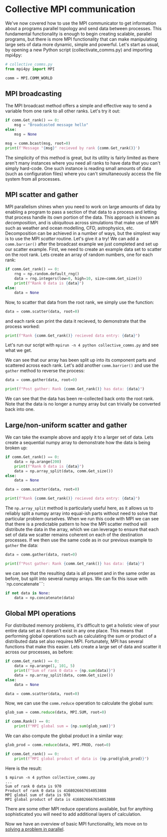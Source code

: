 # Collective MPI communication

We've now covered how to use the MPI communicator to get information about a programs parallel topology and send data between processes. This fundamental functionality is enough to begin creating scalable, parallel programs, but there is more MPI functionality that can make manipulating large sets of data more dynamic, simple and powerful.
Let's start as usual, by opening a new Python script (collectivate_comms.py) and importing mpi4py:

```python
# collective_comms.py
from mpi4py import MPI

comm = MPI.COMM_WORLD
```

## MPI broadcasting

The MPI broadcast method offers a simple and effective way to send a variable from one rank to all other ranks. Let's try it out:

```python
if comm.Get_rank() == 0:
    msg = "Broadcasted message hello"
else:
    msg = None

msg = comm.bcast(msg, root=0)
print(f'Message "{msg}" recieved by rank {comm.Get_rank()}')
```

The simplicity of this method is great, but its utility is fairly limited as there aren't many instances where you need all ranks to have data that you can't simply hard-code. One such instance is reading small amounts of data (such as configuration files) where you can't simultaneously access the file system from all processes.

## MPI scatter and gather

MPI parallelism shines when you need to work on large amounts of data by enabling a program to pass a section of that data to a process and letting that process handle its own portion of the data. This approach is known as *decomposition*, and is ubiquitous across simulations that make use of MPI such as weather and ocean modelling, CFD, astrophysics, etc.
Decomposition can be achieved in a number of ways, but the simplest way is to use the MPI *scatter* routine. Let's give it a try!
We can add a `comm.barrier()` after the broadcast example we just completed and set up our scatter example. First, we need to create an example data set to scatter on the root rank. Lets create an array of random numbers, one for each rank:

```python
if comm.Get_rank() == 0:
    rng = np.random.default_rng()
    data = rng.integers(low=0, high=10, size=comm.Get_size())
    print(f"Rank 0 data is {data}")
else:
    data = None
```

Now, to scatter that data from the root rank, we simply use the function:

```python
data = comm.scatter(data, root=0)
```

and each rank can print the data it recieved, to demonstrate that the process worked:

```python
print(f"Rank {comm.Get_rank()} recieved data entry: {data}")
```

Let's run our script with `mpirun -n 4 python collective_comms.py` and see what we get.

We can see that our array has been split up into its component parts and scattered across each rank. Let's add another `comm.barrier()` and use the `gather` method to reverse the process:

```python
data = comm.gather(data, root=0)

print(f"Post gather: Rank {comm.Get_rank()} has data: {data}")
```

We can see that the data has been re-collected back onto the root rank. Note that the data is no longer a numpy array but can trivially be converted back into one.

## Large/non-uniform scatter and gather

We can take the example above and apply it to a larger set of data. Lets create a sequential numpy array to demonstrate how the data is being broken up:

```python
if comm.Get_rank() == 0:
    data = np.arange(200)
    print(f"Rank 0 data is {data}")
    data = np.array_split(data, comm.Get_size())
else:
    data = None

data = comm.scatter(data, root=0)

print(f"Rank {comm.Get_rank()} recieved data entry: {data}")
```

The `np.array_split` method is particularly useful here, as it allows us to reliably split a numpy array into equal-ish parts without need to solve that particular problem ourselves.
When we run this code with MPI we can see that there is a predictable pattern to how the MPI scatter method will distribute the data in the array, which we can leverage to ensure that each set of data we scatter remains coherent on each of the destination processes.
If we then use the same code as in our previous example to `gather` the data:

```python
data = comm.gather(data, root=0)

print(f"Post gather: Rank {comm.Get_rank()} has data: {data}")
```

we can see that the resulting data is all present and in the same order as before, but split into several numpy arrays. We can fix this issue with `np.concatenate```:

```python
if not data is None:
    data = np.concatenate(data)
```

## Global MPI operations

For distributed memory problems, it's difficult to get a holistic view of your entire data set as it doesn't exist in any one place. This means that performing global operations such as calculating the sum or product of a distributed data set also requires MPI. Fortunately, MPI has several functions that make this easier. Lets create a large set of data and scatter it across our processes, as before:

```python
if comm.Get_rank() == 0:
    data = np.arange(1, 101, 5)
    print(f"Sum of rank 0 data = {np.sum(data)}")
    data = np.array_split(data, comm.Get_size())
else:
    data = None

data = comm.scatter(data, root=0)
```

Now, we can use the `comm.reduce` operation to calculate the global sum:

```python
glob_sum = comm.reduce(data, MPI.SUM, root=0)

if comm.Rank() == 0:
    print(f"MPI global sum = {np.sum(glob_sum)}")
```

We can also compute the global product in a similar way:

```python
glob_prod = comm.reduce(data, MPI.PROD, root=0)

if comm.Get_rank() == 0:
    print(f"MPI global product of data is {np.prod(glob_prod)}")
```

Here is the result:

```shell
$ mpirun -n 4 python collective_comms.py
...
Sum of rank 0 data is 970
Product of rank 0 data is 4168026667654053888
MPI global sum of data is 970
MPI global product of data is 4168026667654053888
```

There are some other MPI reduce operations available, but for anything sophisticated you will need to add additional layers of calculation.

Now we have an overview of basic MPI functionality, lets move on to [solving a problem in parallel](https://github.com/coding-for-reproducible-research/parallel-computing/blob/main/python/04_parallel_fractal/README.md).
